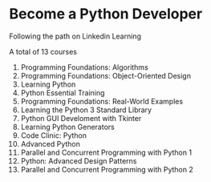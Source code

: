# Become a Python Developer


Following the path on Linkedin Learning

A total of 13 courses

1. Programming Foundations: Algorithms
2. Programming Foundations: Object-Oriented Design
3. Learning Python
4. Python Essential Training
5. Programming Foundations: Real-World Examples
6. Learning the Python 3 Standard Library
7. Python GUI Develoment with Tkinter
8. Learning Python Generators
9. Code Clinic: Python
10. Advanced Python
11. Parallel and Concurrent Programming with Python 1
12. Python: Advanced Design Patterns
13. Parallel and Concurrent Programming with Python 2
